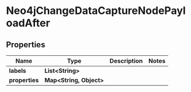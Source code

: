 

# Neo4jChangeDataCaptureNodePayloadAfter


## Properties

| Name | Type | Description | Notes |
|------------ | ------------- | ------------- | -------------|
|**labels** | **List&lt;String&gt;** |  |  |
|**properties** | **Map&lt;String, Object&gt;** |  |  |



